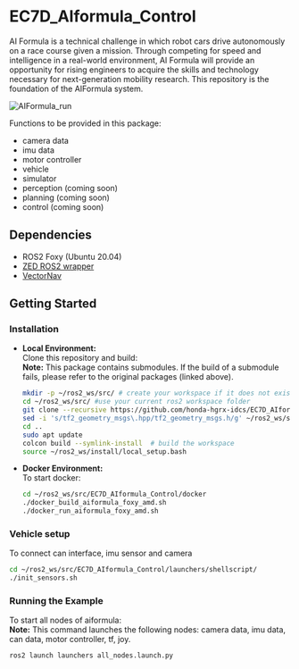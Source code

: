 # EC7D_AIformula_Control
AI Formula is a technical challenge in which robot cars drive autonomously on a race course given a mission. Through competing for speed and intelligence in a real-world environment, AI Formula will provide an opportunity for rising engineers to acquire the skills and technology necessary for next-generation mobility research. This repository is the foundation of the AIFormula system.

![AIFormula_run](https://github.com/honda-hgrx-idcs/EC7D_AIformula_Control/assets/113084733/df02c1ec-0556-4c77-a834-ebc2fe192ac5)

Functions to be provided in this package:
* camera data
* imu data
* motor controller
* vehicle
* simulator
* perception (coming soon)
* planning   (coming soon)
* control    (coming soon)

## Dependencies
* ROS2 Foxy (Ubuntu 20.04)
* [ZED ROS2 wrapper](https://github.com/stereolabs/zed-ros2-wrapper)
* [VectorNav](https://github.com/dawonn/vectornav)

## Getting Started

### Installation

* **Local Environment:**\
Clone this repository and build:\
**Note:** This package contains submodules. If the build of a submodule fails, please refer to the original packages (linked above).
  ```bash
  mkdir -p ~/ros2_ws/src/ # create your workspace if it does not exist
  cd ~/ros2_ws/src/ #use your current ros2 workspace folder
  git clone --recursive https://github.com/honda-hgrx-idcs/EC7D_AIformula_Control.git
  sed -i 's/tf2_geometry_msgs\.hpp/tf2_geometry_msgs.h/g' ~/ros2_ws/src/EC7D_AIformula_Control/sensing/vectornav/vectornav/src/vn_sensor_msgs.cc
  cd ..
  sudo apt update
  colcon build --symlink-install  # build the workspace
  source ~/ros2_ws/install/local_setup.bash
  ```

* **Docker Environment:**\
To start docker:
  ```bash
  cd ~/ros2_ws/src/EC7D_AIformula_Control/docker
  ./docker_build_aiformula_foxy_amd.sh
  ./docker_run_aiformula_foxy_amd.sh
  ```

### Vehicle setup
To connect can interface, imu sensor and camera
```bash
cd ~/ros2_ws/src/EC7D_AIformula_Control/launchers/shellscript/
./init_sensors.sh
```

### Running the Example
To start all nodes of aiformula:\
**Note:** This command launches the following nodes: camera data, imu data, can data, motor controller, tf, joy.
```bash
ros2 launch launchers all_nodes.launch.py
```
